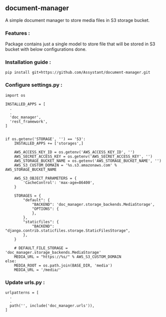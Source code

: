 ## document-manager
A simple document manager to store media files in S3 storage bucket.

### Features :
Package contains just a single model to store file that will be stored in S3 bucket with below configurations done.

### Installation guide :
```
pip install git+https://github.com/Assystant/document-manager.git
```

### Configure settings.py :
```
import os

INSTALLED_APPS = [
  .
  .
  'doc_manager',
  'rest_framework',
]


if os.getenv('STORAGE', '') == 'S3':
    INSTALLED_APPS += ['storages',]
    
    AWS_ACCESS_KEY_ID = os.getenv('AWS_ACCESS_KEY_ID', '')
    AWS_SECRET_ACCESS_KEY = os.getenv('AWS_SECRET_ACCESS_KEY', '')
    AWS_STORAGE_BUCKET_NAME = os.getenv('AWS_STORAGE_BUCKET_NAME', '')
    AWS_S3_CUSTOM_DOMAIN = '%s.s3.amazonaws.com' % AWS_STORAGE_BUCKET_NAME

    AWS_S3_OBJECT_PARAMETERS = {
        'CacheControl': 'max-age=86400',
    }

    STORAGES = {
        "default": {
            "BACKEND": 'doc_manager.storage_backends.MediaStorage',
            "OPTIONS": {
            },
        },
        "staticfiles": {
            "BACKEND": "django.contrib.staticfiles.storage.StaticFilesStorage",
        },
    }
    
    # DEFAULT_FILE_STORAGE = 'doc_manager.storage_backends.MediaStorage'
    MEDIA_URL = "https://%s/" % AWS_S3_CUSTOM_DOMAIN
else:
    MEDIA_ROOT = os.path.join(BASE_DIR, 'media')
    MEDIA_URL = '/media/'
```

### Update urls.py :
```
urlpatterns = [
  .
  .
  path('', include('doc_manager.urls')),
]
```
